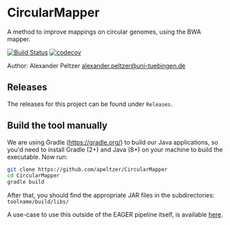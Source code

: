 # CircularMapper
A method to improve mappings on circular genomes, using the BWA mapper.

[![Build Status](https://travis-ci.org/apeltzer/CircularMapper.svg?branch=master)](https://travis-ci.org/apeltzer/CircularMapper)
[![codecov](https://codecov.io/gh/apeltzer/CircularMapper/branch/master/graph/badge.svg)](https://codecov.io/gh/apeltzer/CircularMapper)

Author: Alexander Peltzer <alexander.peltzer@uni-tuebingen.de>

## Releases

The releases for this project can be found under `Releases`.

## Build the tool manually

We are using Gradle (https://gradle.org/) to build our Java applications, so you'd need to install Gradle (2+) and Java (8+) on your machine to build the executable. Now run:

```bash
git clone https://github.com/apeltzer/CircularMapper
cd CircularMapper
gradle build 
```
After that, you should find the appropriate JAR files in the subdirectories: `toolname/build/libs/`

A use-case to use this outside of the EAGER pipeline itself, is available [here](http://circularmapper.readthedocs.io/en/latest/). 
